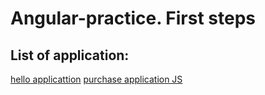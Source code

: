 # **Angular**-practice. First steps
## List of application:
[hello applicattion](https://google.com)
[purchase application JS](https://github.com/KMaxLSVN/Angular-practice/tree/master/purchaseAppJS)
